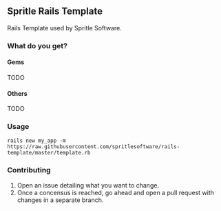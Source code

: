 Spritle Rails Template
-----------------

Rails Template used by Spritle Software.

### What do you get?

#### Gems

TODO

#### Others

TODO

### Usage

`rails new my_app -m https://raw.githubusercontent.com/spritlesoftware/rails-template/master/template.rb`

### Contributing

1. Open an issue detailing what you want to change.
2. Once a concensus is reached, go ahead and open a pull request with changes in a separate branch.